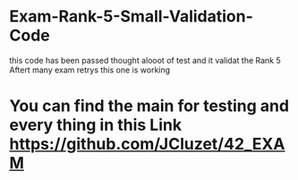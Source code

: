 # Exam-Rank-5-Small-Validation-Code
this code has been passed thought alooot of test and it validat the Rank 5 Aftert many exam retrys this one is working

# You can find the main for testing and every thing in this Link https://github.com/JCluzet/42_EXAM